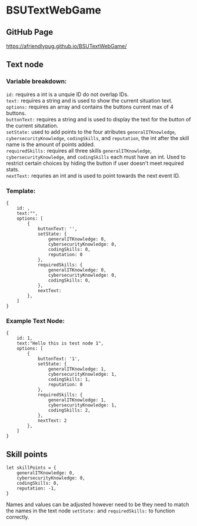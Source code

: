 # BSUTextWebGame
## GitHub Page

<https://afriendlypug.github.io/BSUTextWebGame/>

## Text node

### Variable breakdown:
`id:` requires a int is a unquie ID do not overlap IDs.<br/>
`text:` requires a string and is used to show the current situation text.<br/>
`options:` requires an array and contains the buttons current max of 4 buttons.<br/>
`buttonText:` requires a string and is used to display the text for the button of the current situtation.<br/>
`setState:` used to add points to the four atributes `generalITKnowledge`, `cybersecurityKnowledge`, `codingSkills`, and `reputation`, the int after the skill name is the amount of points added.<br/>
`requiredSkills:` requires all three skills `generalITKnowledge`, `cybersecurityKnowledge`, and `codingSkills` each must have an int. Used to restrict certain choices by hiding the button if user doesn't meet required stats. <br/>
`nextText:` requries an int and is used to point towards the next event ID.<br/>

###  Template:
```
{
    id: ,
    text:"",
    options: [
        {
            buttonText: '',
            setState: {
                generalITKnowledge: 0,
                cybersecurityKnowledge: 0,
                codingSkills: 0,
                reputation: 0
            }, 
            requiredSkills: {
                generalITKnowledge: 0,
                cybersecurityKnowledge: 0,
                codingSkills: 0, 
            },
            nextText: 
        },
    ]
}
```

### Example Text Node:
```
{
    id: 1,
    text:"Hello this is test node 1",
    options: [
        {
            buttonText: '1',
            setState: {
                generalITKnowledge: 1,
                cybersecurityKnowledge: 1,
                codingSkills: 1,
                reputation: 0
            }, 
            requiredSkills: {
                generalITKnowledge: 1,
                cybersecurityKnowledge: 1,
                codingSkills: 2, 
            },
            nextText: 2
        },
    ]
}
```

## Skill points
```
let skillPoints = {
    generalITKnowledge: 0,
    cybersecurityKnowledge: 0,
    codingSkills: 0,
    reputation: -1,
}
```
Names and values can be adjusted however need to be they need to match the names in the text node `setState:` and `requiredSkills:` to function correctly.
